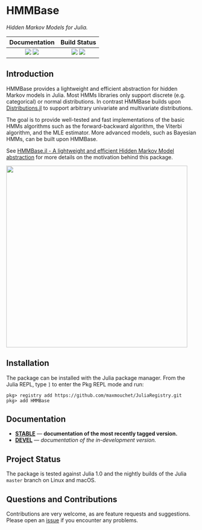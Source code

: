 # HMMBase

*Hidden Markov Models for Julia.*

| **Documentation**                       | **Build Status**              |
|:---------------------------------------:|:-----------------------------:|
| [![][docs-stable-img]][docs-stable-url] [![][docs-dev-img]][docs-dev-url]| [![][travis-img]][travis-url] [![][codecov-img]][codecov-url] |

## Introduction

HMMBase provides a lightweight and efficient abstraction for hidden Markov models in Julia. Most HMMs libraries only support discrete (e.g. categorical) or normal distributions. In contrast HMMBase builds upon [Distributions.jl](https://github.com/JuliaStats/Distributions.jl) to support arbitrary univariate and multivariate distributions.  

The goal is to provide well-tested and fast implementations of the basic HMMs algorithms such as the forward-backward algorithm, the Viterbi algorithm, and the MLE estimator. More advanced models, such as Bayesian HMMs, can be built upon HMMBase.

See [HMMBase.jl - A lightweight and efficient Hidden Markov Model abstraction](https://discourse.julialang.org/t/ann-hmmbase-jl-a-lightweight-and-efficient-hidden-markov-model-abstraction/21604) for more details on the motivation behind this package.

<img src="https://github.com/maxmouchet/HMMBase.jl/blob/master/benchmark/benchmark_summary.png" width="480">

## Installation

The package can be installed with the Julia package manager.
From the Julia REPL, type `]` to enter the Pkg REPL mode and run:

```
pkg> registry add https://github.com/maxmouchet/JuliaRegistry.git
pkg> add HMMBase
```

## Documentation

- [**STABLE**][docs-stable-url] &mdash; **documentation of the most recently tagged version.**
- [**DEVEL**][docs-dev-url] &mdash; *documentation of the in-development version.*

## Project Status

The package is tested against Julia 1.0 and the nightly builds of the Julia `master` branch on Linux and macOS.

## Questions and Contributions

Contributions are very welcome, as are feature requests and suggestions. Please open an [issue][issues-url] if you encounter any problems.

[docs-stable-img]: https://img.shields.io/badge/docs-stable-blue.svg?style=flat
[docs-stable-url]: https://maxmouchet.github.io/HMMBase.jl/stable

[docs-dev-img]: https://img.shields.io/badge/docs-dev-blue.svg?style=flat
[docs-dev-url]: https://maxmouchet.github.io/HMMBase.jl/dev

[travis-img]: https://travis-ci.org/maxmouchet/HMMBase.jl.svg?branch=master
[travis-url]: https://travis-ci.org/maxmouchet/HMMBase.jl

[codecov-img]: https://codecov.io/github/maxmouchet/HMMBase.jl/coverage.svg?branch=master
[codecov-url]: https://codecov.io/github/maxmouchet/HMMBase.jl?branch=master

[issues-url]: https://github.com/maxmouchet/HMMBase.jl/issues
